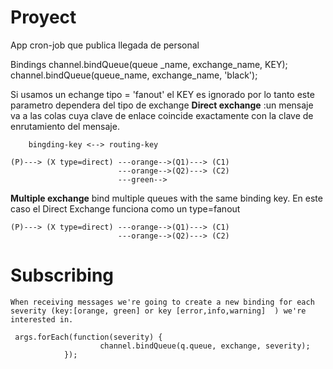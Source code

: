 
# Proyect 
App cron-job que publica llegada de personal
 
Bindings 
channel.bindQueue(queue
_name, exchange_name, KEY);  
channel.bindQueue(queue_name, exchange_name, 'black');  

Si usamos un echange tipo = 'fanout' el KEY es ignorado por lo tanto este parametro dependera del tipo de exchange
**Direct exchange** :un mensaje va a las colas cuya clave de enlace coincide exactamente con la clave de enrutamiento del mensaje.

        bingding-key <--> routing-key

    (P)---> (X type=direct) ---orange-->(Q1)---> (C1)
                            ---orange-->(Q2)---> (C2)
                            ---green-->

**Multiple exchange**  bind multiple queues with the same binding key. En este caso el Direct Exchange funciona como un type=fanout

    (P)---> (X type=direct) ---orange-->(Q1)---> (C1)
                            ---orange-->(Q2)---> (C2)
        
                
# Subscribing
    When receiving messages we're going to create a new binding for each severity (key:[orange, green] or key [error,info,warning]  ) we're interested in.

     args.forEach(function(severity) {
                        channel.bindQueue(q.queue, exchange, severity);
                });  
